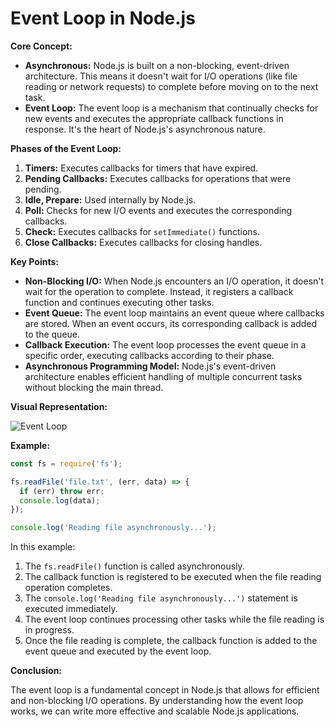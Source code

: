 # Event Loop in Node.js

**Core Concept:**

- **Asynchronous:** Node.js is built on a non-blocking, event-driven architecture. This means it doesn't wait for I/O operations (like file reading or network requests) to complete before moving on to the next task.
- **Event Loop:** The event loop is a mechanism that continually checks for new events and executes the appropriate callback functions in response. It's the heart of Node.js's asynchronous nature.

**Phases of the Event Loop:**

1. **Timers:** Executes callbacks for timers that have expired.
2. **Pending Callbacks:** Executes callbacks for operations that were pending.
3. **Idle, Prepare:** Used internally by Node.js.
4. **Poll:** Checks for new I/O events and executes the corresponding callbacks.
5. **Check:** Executes callbacks for `setImmediate()` functions.
6. **Close Callbacks:** Executes callbacks for closing handles.

**Key Points:**

- **Non-Blocking I/O:** When Node.js encounters an I/O operation, it doesn't wait for the operation to complete. Instead, it registers a callback function and continues executing other tasks.
- **Event Queue:** The event loop maintains an event queue where callbacks are stored. When an event occurs, its corresponding callback is added to the queue.
- **Callback Execution:** The event loop processes the event queue in a specific order, executing callbacks according to their phase.
- **Asynchronous Programming Model:** Node.js's event-driven architecture enables efficient handling of multiple concurrent tasks without blocking the main thread.

**Visual Representation:**

![Event Loop](https://miro.medium.com/v2/resize:fit:720/format:webp/0*g6TFRGQDfqd2TWUn)

**Example:**

```javascript
const fs = require('fs');

fs.readFile('file.txt', (err, data) => {
  if (err) throw err;
  console.log(data);
});

console.log('Reading file asynchronously...');
```

In this example:

1. The `fs.readFile()` function is called asynchronously.
2. The callback function is registered to be executed when the file reading operation completes.
3. The `console.log('Reading file asynchronously...')` statement is executed immediately.
4. The event loop continues processing other tasks while the file reading is in progress.
5. Once the file reading is complete, the callback function is added to the event queue and executed by the event loop.

**Conclusion:**

The event loop is a fundamental concept in Node.js that allows for efficient and non-blocking I/O operations. By understanding how the event loop works, we can write more effective and scalable Node.js applications.
